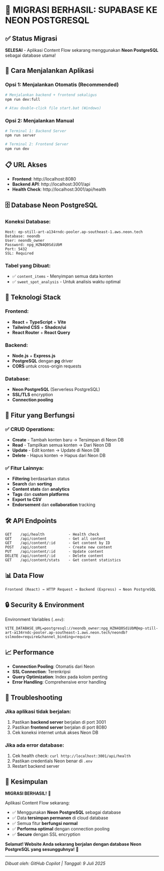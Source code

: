 # 🎉 MIGRASI BERHASIL: SUPABASE KE NEON POSTGRESQL

## ✅ Status Migrasi
**SELESAI** - Aplikasi Content Flow sekarang menggunakan **Neon PostgreSQL** sebagai database utama!

## 🚀 Cara Menjalankan Aplikasi

### Opsi 1: Menjalankan Otomatis (Recommended)
```bash
# Menjalankan backend + frontend sekaligus
npm run dev:full

# Atau double-click file start.bat (Windows)
```

### Opsi 2: Menjalankan Manual
```bash
# Terminal 1: Backend Server
npm run server

# Terminal 2: Frontend Server 
npm run dev
```

## 📋 URL Akses

- **Frontend**: http://localhost:8080
- **Backend API**: http://localhost:3001/api
- **Health Check**: http://localhost:3001/api/health

## 🗄️ Database Neon PostgreSQL

### Koneksi Database:
```
Host: ep-still-art-a134rndc-pooler.ap-southeast-1.aws.neon.tech
Database: neondb
User: neondb_owner
Password: npg_HZN4Q0SdiUbM
Port: 5432
SSL: Required
```

### Tabel yang Dibuat:
- ✅ `content_items` - Menyimpan semua data konten
- ✅ `sweet_spot_analysis` - Untuk analisis waktu optimal

## 🔧 Teknologi Stack

### Frontend:
- **React** + **TypeScript** + **Vite**
- **Tailwind CSS** + **Shadcn/ui**
- **React Router** + **React Query**

### Backend:
- **Node.js** + **Express.js**
- **PostgreSQL** dengan **pg** driver
- **CORS** untuk cross-origin requests

### Database:
- **Neon PostgreSQL** (Serverless PostgreSQL)
- **SSL/TLS** encryption
- **Connection pooling**

## 🎯 Fitur yang Berfungsi

### ✅ CRUD Operations:
- **Create** - Tambah konten baru → Tersimpan di Neon DB
- **Read** - Tampilkan semua konten → Dari Neon DB
- **Update** - Edit konten → Update di Neon DB
- **Delete** - Hapus konten → Hapus dari Neon DB

### ✅ Fitur Lainnya:
- **Filtering** berdasarkan status
- **Search** dan **sorting**
- **Content stats** dan **analytics**
- **Tags** dan **custom platforms**
- **Export to CSV**
- **Endorsement** dan **collaboration** tracking

## 🛠️ API Endpoints

```
GET    /api/health           - Health check
GET    /api/content          - Get all content
GET    /api/content/:id      - Get content by ID
POST   /api/content          - Create new content
PUT    /api/content/:id      - Update content
DELETE /api/content/:id      - Delete content
GET    /api/content/stats    - Get content statistics
```

## 📊 Data Flow

```
Frontend (React) → HTTP Request → Backend (Express) → Neon PostgreSQL
```

## 🔒 Security & Environment

Environment Variables (`.env`):
```
VITE_DATABASE_URL=postgresql://neondb_owner:npg_HZN4Q0SdiUbM@ep-still-art-a134rndc-pooler.ap-southeast-1.aws.neon.tech/neondb?sslmode=require&channel_binding=require
```

## 📈 Performance

- **Connection Pooling**: Otomatis dari Neon
- **SSL Connection**: Terenkripsi
- **Query Optimization**: Index pada kolom penting
- **Error Handling**: Comprehensive error handling

## 🚨 Troubleshooting

### Jika aplikasi tidak berjalan:
1. Pastikan **backend server** berjalan di port 3001
2. Pastikan **frontend server** berjalan di port 8080
3. Cek koneksi internet untuk akses Neon DB

### Jika ada error database:
1. Cek health check: `curl http://localhost:3001/api/health`
2. Pastikan credentials Neon benar di `.env`
3. Restart backend server

## 🎊 Kesimpulan

**MIGRASI BERHASIL!** 🎉

Aplikasi Content Flow sekarang:
- ✅ Menggunakan **Neon PostgreSQL** sebagai database
- ✅ Data **tersimpan permanen** di cloud database
- ✅ Semua fitur **berfungsi normal**
- ✅ **Performa optimal** dengan connection pooling
- ✅ **Secure** dengan SSL encryption

**Selamat! Website Anda sekarang berjalan dengan database Neon PostgreSQL yang sesungguhnya!** 🚀

---

*Dibuat oleh: GitHub Copilot | Tanggal: 9 Juli 2025*
